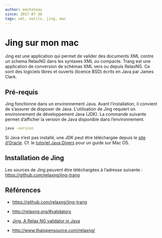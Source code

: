 ```yaml
---
author: emchateau
since: 2017-07-30
tags: xml, outils, jing, mac
---
```


# Jing sur mon mac

Jing est une application qui permet de valider des documents XML contre un schema RelaxNG dans les syntaxes XML ou compacte. Trang est une application de conversion de schémas XML vers ou depuis RelaxNG. Ce sont des logiciels libres et ouverts (licence BSD) écrits en Java par James Clark.

## Pré-requis

Jing fonctionne dans un environnement Java. Avant l’installation, il convient de s’assurer de disposer de Java. L’utilisation de Jing requiert un environnement de développement Java (JDK). La commande suivante permet d’afficher la version de Java disponible dans l’environnement.

```bash
java -version
```

Si Java n’est pas installé, une JDK peut être téléchargée depuis le [site d’Oracle](http://www.oracle.com/technetwork/java/javase/downloads/index.html). Cf. le [tutoriel Java Divers](nJavaDivers.md) pour un guide sur Mac OS.

## Installation de Jing

Les sources de Jing peuvent être téléchargées à l’adresse suivante : https://github.com/relaxng/jing-trang

## Références

- https://github.com/relaxng/jing-trang

- http://relaxng.org/#validators

- [Jing, A Relax NG validator in Java](http://www.thaiopensource.com/relaxng/jing.html)

- http://www.thaiopensource.com/relaxng/

  ​